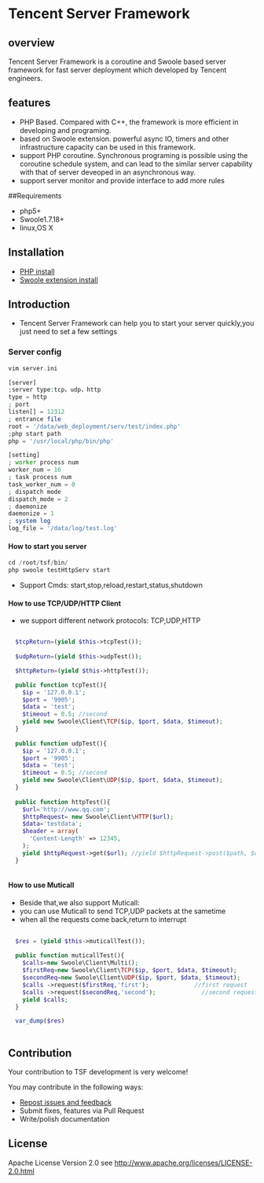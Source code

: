 Tencent Server Framework
=======================

## overview

Tencent Server Framework is a coroutine and Swoole based server framework for fast server deployment which developed by Tencent engineers.


## features

- PHP Based. Compared with C++, the framework is more efficient in developing and programing.
- based on Swoole extension. powerful async IO, timers and other infrastructure capacity can be used in this framework.
- support PHP coroutine. Synchronous programing is possible using the coroutine schedule system, and can lead to the similar server capability with that of server deveoped in an asynchronous way.
- support server monitor and provide interface to add more rules 


##Requirements

- php5+ 
- Swoole1.7.18+
- linux,OS X

## Installation
- [PHP install](https://github.com/php/php-src)
- [Swoole extension install](https://github.com/swoole/swoole-src)

## Introduction

- Tencent Server Framework can help you to start your server quickly,you just need to set a few settings

### Server config

```php
vim server.ini

[server]
;server type:tcp，udp，http
type = http
; port
listen[] = 12312
; entrance file
root = '/data/web_deployment/serv/test/index.php'
;php start path
php = '/usr/local/php/bin/php'

[setting]
; worker process num
worker_num = 16
; task process num
task_worker_num = 0
; dispatch mode
dispatch_mode = 2
; daemonize
daemonize = 1
; system log
log_file = '/data/log/test.log'

```
#### How to start you server
```php
cd /root/tsf/bin/
php swoole testHttpServ start

```
- Support Cmds: start,stop,reload,restart,status,shutdown

#### How to use TCP/UDP/HTTP Client
- we support different network protocols: TCP,UDP,HTTP

```php

  $tcpReturn=(yield $this->tcpTest());
  
  $udpReturn=(yield $this->udpTest());

  $httpReturn=(yield $this->httpTest());

  public function tcpTest(){
    $ip = '127.0.0.1';
    $port = '9905';
    $data = 'test';
    $timeout = 0.5; //second
    yield new Swoole\Client\TCP($ip, $port, $data, $timeout);
  }
  
  public function udpTest(){
    $ip = '127.0.0.1';
    $port = '9905';
    $data = 'test';
    $timeout = 0.5; //second
    yield new Swoole\Client\UDP($ip, $port, $data, $timeout);
  }
  
  public function httpTest(){
    $url='http://www.qq.com';
    $httpRequest= new Swoole\Client\HTTP($url);
    $data='testdata';
    $header = array(
      'Content-Length' => 12345,
    );
    yield $httpRequest->get($url); //yield $httpRequest->post($path, $data, $header);
  }



```

#### How to use Muticall

- Beside that,we also support Muticall:
- you can use Muticall to send TCP,UDP packets at the sametime
- when all the requests come back,return to interrupt

```php
  
  $res = (yield $this->muticallTest());
  
  public function muticallTest(){
    $calls=new Swoole\Client\Multi();
    $firstReq=new Swoole\Client\TCP($ip, $port, $data, $timeout);
    $secondReq=new Swoole\Client\UDP($ip, $port, $data, $timeout);
    $calls ->request($firstReq,'first');             //first request
    $calls ->request($secondReq,'second');             //second request
    yield $calls;
  }

  var_dump($res)
  
```



## Contribution

Your contribution to TSF development is very welcome!

You may contribute in the following ways:

* [Repost issues and feedback](https://github.com/tencent-php/tsf/issues)
* Submit fixes, features via Pull Request
* Write/polish documentation


## License
Apache License Version 2.0 see http://www.apache.org/licenses/LICENSE-2.0.html
